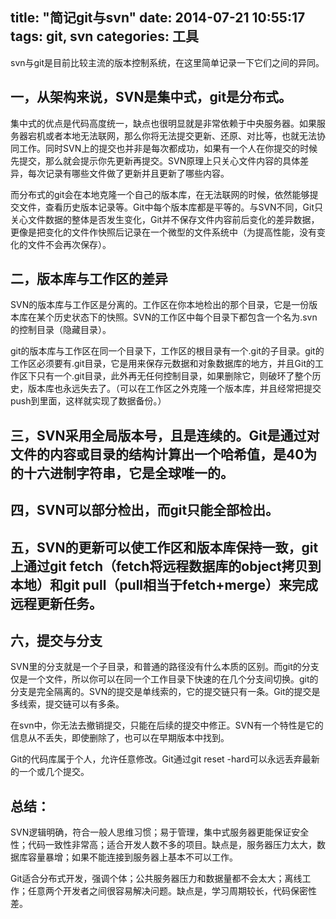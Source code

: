 title: "简记git与svn"
date: 2014-07-21 10:55:17
tags: git, svn
categories: 工具
---
svn与git是目前比较主流的版本控制系统，在这里简单记录一下它们之间的异同。

 
## 一，从架构来说，SVN是集中式，git是分布式。
 
集中式的优点是代码高度统一，缺点也很明显就是非常依赖于中央服务器。如果服务器宕机或者本地无法联网，那么你将无法提交更新、还原、对比等，也就无法协同工作。同时SVN上的提交也并非是每次都成功，如果有一个人在你提交的时候先提交，那么就会提示你先更新再提交。SVN原理上只关心文件内容的具体差异，每次记录有哪些文件做了更新并且更新了哪些内容。
 
而分布式的git会在本地克隆一个自己的版本库，在无法联网的时候，依然能够提交文件，查看历史版本记录等。Git中每个版本库都是平等的。与SVN不同，Git只关心文件数据的整体是否发生变化，Git并不保存文件内容前后变化的差异数据，更像是把变化的文件作快照后记录在一个微型的文件系统中（为提高性能，没有变化的文件不会再次保存）。
 
## 二，版本库与工作区的差异
 
SVN的版本库与工作区是分离的。工作区在你本地检出的那个目录，它是一份版本库在某个历史状态下的快照。SVN的工作区中每个目录下都包含一个名为.svn的控制目录（隐藏目录）。
 
git的版本库与工作区在同一个目录下，工作区的根目录有一个.git的子目录。git的工作区必须要有.git目录，它是用来保存元数据和对象数据库的地方，并且Git的工作区下只有一个.git目录，此外再无任何控制目录，如果删除它，则破环了整个历史，版本库也永远失去了。（可以在工作区之外克隆一个版本库，并且经常把提交push到里面，这样就实现了数据备份。）

<!--more-->
## 三，SVN采用全局版本号，且是连续的。Git是通过对文件的内容或目录的结构计算出一个哈希值，是40为的十六进制字符串，它是全球唯一的。

## 四，SVN可以部分检出，而git只能全部检出。

## 五，SVN的更新可以使工作区和版本库保持一致，git上通过git fetch（fetch将远程数据库的object拷贝到本地）和git pull（pull相当于fetch+merge）来完成远程更新任务。
 
## 六，提交与分支
SVN里的分支就是一个子目录，和普通的路径没有什么本质的区别。而git的分支仅是一个文件，所以你可以在同一个工作目录下快速的在几个分支间切换。git的分支是完全隔离的。SVN的提交是单线索的，它的提交链只有一条。Git的提交是多线索，提交链可以有多条。
 
在svn中，你无法去撤销提交，只能在后续的提交中修正。SVN有一个特性是它的信息从不丢失，即使删除了，也可以在早期版本中找到。
 
Git的代码库属于个人，允许任意修改。Git通过git reset -hard可以永远丢弃最新的一个或几个提交。
 
 
## 总结：
   
SVN逻辑明确，符合一般人思维习惯；易于管理，集中式服务器更能保证安全性；代码一致性非常高；适合开发人数不多的项目。缺点是，服务器压力太大，数据库容量暴增；如果不能连接到服务器上基本不可以工作。
   
Git适合分布式开发，强调个体；公共服务器压力和数据量都不会太大；离线工作；任意两个开发者之间很容易解决问题。缺点是，学习周期较长，代码保密性差。